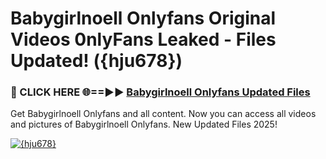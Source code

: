 # Babygirlnoell Onlyfans Original Videos 0nlyFans Leaked - Files Updated! ({hju678})

<h3>🔴 CLICK HERE 🌐==►► <a href="https://tinyurl.com/ms9xzufz" rel="nofollow">Babygirlnoell Onlyfans Updated Files</a></h3>

Get Babygirlnoell Onlyfans and all content. Now you can access all videos and pictures of Babygirlnoell Onlyfans. New Updated Files 2025!

[![{hju678}](https://i.imgur.com/PQ7UWWw.gif)](https://tinyurl.com/ms9xzufz)